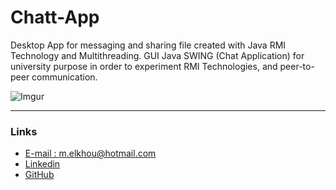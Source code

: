 # Chatt-App

Desktop App for messaging and sharing file created with Java RMI Technology and Multithreading. GUI Java SWING (Chat Application) for university purpose in order to experiment RMI Technologies, and peer-to-peer communication.

![Imgur](https://i.imgur.com/7gX6pbvl.png)

***
### Links
- [E-mail : ](mailto:m.elkhou@hotmail.com) m.elkhou@hotmail.com
- [Linkedin](https://www.linkedin.com/in/m-elkhou/)
- [GitHub](https://github.com/m-elkhou)
